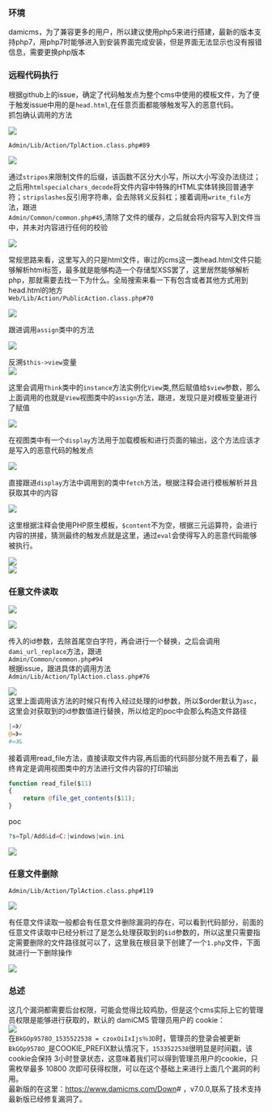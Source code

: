 ### 环境

damicms，为了兼容更多的用户，所以建议使用php5来进行搭建，最新的版本支持php7，用php7时能够进入到安装界面完成安装，但是界面无法显示也没有报错信息，需要更换php版本

### 远程代码执行

根据github上的issue，确定了代码触发点为整个cms中使用的模板文件，为了便于触发issue中用的是`head.html`,在任意页面都能够触发写入的恶意代码。  
抓包确认调用的方法

[![](https://shs3.b.qianxin.com/attack_forum/2021/11/attach-ced6da3220d87359f3e17066ccd00edbec07b90e.png)](https://shs3.b.qianxin.com/attack_forum/2021/11/attach-ced6da3220d87359f3e17066ccd00edbec07b90e.png)

`Admin/Lib/Action/TplAction.class.php#89`

[![](https://shs3.b.qianxin.com/attack_forum/2021/11/attach-34e1f4b645616d70c0df32d19a5c862c4f164a71.png)](https://shs3.b.qianxin.com/attack_forum/2021/11/attach-34e1f4b645616d70c0df32d19a5c862c4f164a71.png)

通过`stripos`来限制文件的后缀，该函数不区分大小写，所以大小写没办法绕过；之后用`htmlspecialchars_decode`将文件内容中特殊的HTML实体转换回普通字符；`stripslashes`反引用字符串，会去除转义反斜杠；接着调用`write_file`方法，跟进  
`Admin/Common/common.php#45`,清除了文件的缓存，之后就会将内容写入到文件当中，并未对内容进行任何的校验

[![](https://shs3.b.qianxin.com/attack_forum/2021/11/attach-b27e11c0e4eb3e71c87f043b15a0a9783694260f.png)](https://shs3.b.qianxin.com/attack_forum/2021/11/attach-b27e11c0e4eb3e71c87f043b15a0a9783694260f.png)

常规思路来看，这里写入的只是html文件，审过的cms这一类head.html文件只能够解析html标签，最多就是能够构造一个存储型XSS罢了，这里居然能够解析php，那就需要去找一下为什么。全局搜索来看一下有包含或者其他方式用到head.html的地方  
`Web/Lib/Action/PublicAction.class.php#70`

[![](https://shs3.b.qianxin.com/attack_forum/2021/11/attach-7772f2cbcddd06309c12a2b4367a3a92c3ba9973.png)](https://shs3.b.qianxin.com/attack_forum/2021/11/attach-7772f2cbcddd06309c12a2b4367a3a92c3ba9973.png)

跟进调用`assign`类中的方法

[![](https://shs3.b.qianxin.com/attack_forum/2021/11/attach-d833c2fc6479436943dea8670d47aecabc0e96ff.png)](https://shs3.b.qianxin.com/attack_forum/2021/11/attach-d833c2fc6479436943dea8670d47aecabc0e96ff.png)

反溯`$this->view`变量  
[![](https://shs3.b.qianxin.com/attack_forum/2021/11/attach-0e9afefd580ad7fd981bf776a9421d081689e1fa.png)](https://shs3.b.qianxin.com/attack_forum/2021/11/attach-0e9afefd580ad7fd981bf776a9421d081689e1fa.png)

这里会调用`Think`类中的`instance`方法实例化`View`类,然后赋值给`$view`参数，那么上面调用的也就是`View`视图类中的`assign`方法，跟进，发现只是对模板变量进行了赋值

[![](https://shs3.b.qianxin.com/attack_forum/2021/11/attach-0b1885a5ad13c82e9efb732bf1f22cbec54f0f96.png)](https://shs3.b.qianxin.com/attack_forum/2021/11/attach-0b1885a5ad13c82e9efb732bf1f22cbec54f0f96.png)

在视图类中有一个`display`方法用于加载模板和进行页面的输出，这个方法应该才是写入的恶意代码的触发点

[![](https://shs3.b.qianxin.com/attack_forum/2021/11/attach-f16b067b4807586049366b7308ad1e96ef27a20b.png)](https://shs3.b.qianxin.com/attack_forum/2021/11/attach-f16b067b4807586049366b7308ad1e96ef27a20b.png)

直接跟进`display`方法中调用到的类中`fetch`方法，根据注释会进行模板解析并且获取其中的内容

[![](https://shs3.b.qianxin.com/attack_forum/2021/11/attach-0b5e3048e76646f37b4520cdc588f136a6f75359.png)](https://shs3.b.qianxin.com/attack_forum/2021/11/attach-0b5e3048e76646f37b4520cdc588f136a6f75359.png)

这里根据注释会使用PHP原生模板，`$content`不为空，根据三元运算符，会进行内容的拼接，猜测最终的触发点就是这里，通过`eval`会使得写入的恶意代码能够被执行。

[![](https://shs3.b.qianxin.com/attack_forum/2021/11/attach-d06d510a6335dd94c505a241540cb7f827318d2e.png)](https://shs3.b.qianxin.com/attack_forum/2021/11/attach-d06d510a6335dd94c505a241540cb7f827318d2e.png)  
[![](https://shs3.b.qianxin.com/attack_forum/2021/11/attach-faa0c5f9bc4ed399aaede981d17f639deefccc68.png)](https://shs3.b.qianxin.com/attack_forum/2021/11/attach-faa0c5f9bc4ed399aaede981d17f639deefccc68.png)

### 任意文件读取

[![](https://shs3.b.qianxin.com/attack_forum/2021/11/attach-70fc03d770d5cd740b992d488852ef5b4c392a21.png)](https://shs3.b.qianxin.com/attack_forum/2021/11/attach-70fc03d770d5cd740b992d488852ef5b4c392a21.png)

[![](https://shs3.b.qianxin.com/attack_forum/2021/11/attach-b16169cda542423ff348093f83df262393c497d1.png)](https://shs3.b.qianxin.com/attack_forum/2021/11/attach-b16169cda542423ff348093f83df262393c497d1.png)

传入的id参数，去除首尾空白字符，再会进行一个替换，之后会调用`dami_url_replace`方法，跟进  
`Admin/Common/common.php#94`  
根据issue，跟进具体的调用方法  
`Admin/Lib/Action/TplAction.class.php#76`

[![](https://shs3.b.qianxin.com/attack_forum/2021/11/attach-f1862d41e39f10007a9ee04abf3ab5200a3551f6.png)](https://shs3.b.qianxin.com/attack_forum/2021/11/attach-f1862d41e39f10007a9ee04abf3ab5200a3551f6.png)  
这里上面调用该方法的时候只有传入经过处理的id参数，所以$order默认为`asc`，这里会对获取到的id参数值进行替换，所以给定的poc中会那么构造文件路径

```php
|=》/
@=》=
#=》&
```

接着调用read\_file方法，直接读取文件内容,再后面的代码部分就不用去看了，最终肯定是调用视图类中的方法进行文件内容的打印输出

```php
function read_file($11)
{
    return @file_get_contents($11);
}
```

poc

```php
?s=Tpl/Add&id=C:|windows|win.ini
```

[![](https://shs3.b.qianxin.com/attack_forum/2021/11/attach-a2a22b796159b24f13dffa1949c15cfbf708daa5.png)](https://shs3.b.qianxin.com/attack_forum/2021/11/attach-a2a22b796159b24f13dffa1949c15cfbf708daa5.png)

### 任意文件删除

`Admin/Lib/Action/TplAction.class.php#119`

[![](https://shs3.b.qianxin.com/attack_forum/2021/11/attach-2fdbb165cb7f6d060f779ac496d7bc9c4565940e.png)](https://shs3.b.qianxin.com/attack_forum/2021/11/attach-2fdbb165cb7f6d060f779ac496d7bc9c4565940e.png)

有任意文件读取一般都会有任意文件删除漏洞的存在，可以看到代码部分，前面的任意文件读取中已经分析过了是怎么处理获取到的`$id`参数的，所以这里只需要指定需要删除的文件路径就可以了，这里我在根目录下创建了一个`1.php`文件，下面就进行一下删除操作

[![](https://shs3.b.qianxin.com/attack_forum/2021/11/attach-14365552a7e9c655ac36aa2beb9ebdbb816de3de.png)](https://shs3.b.qianxin.com/attack_forum/2021/11/attach-14365552a7e9c655ac36aa2beb9ebdbb816de3de.png)

### 总述

这几个漏洞都需要后台权限，可能会觉得比较鸡肋，但是这个cms实际上它的管理员权限是能够进行获取的，默认的 damiCMS 管理员用户的 cookie：  
[![](https://shs3.b.qianxin.com/attack_forum/2021/11/attach-5d5fdfb58dd2e09bc66a5933b59ec69638bda344.png)](https://shs3.b.qianxin.com/attack_forum/2021/11/attach-5d5fdfb58dd2e09bc66a5933b59ec69638bda344.png)  
在`BkGOp9578O_1535522538 = czoxOiIxIjs％3D`时，管理员的登录会被更新  
`BkGOp9578O_`是COOKIE\_PREFIX默认情况下，`1533522538`很明显是时间戳，该cookie会保持 3小时登录状态，这意味着我们可以得到管理员用户的cookie，只需枚举最多 10800 次即可获得权限，可以在这个基础上来进行上面几个漏洞的利用。  
最新版的在这里：<https://www.damicms.com/Down>\# ，v7.0.0,联系了技术支持最新版已经修复漏洞了。